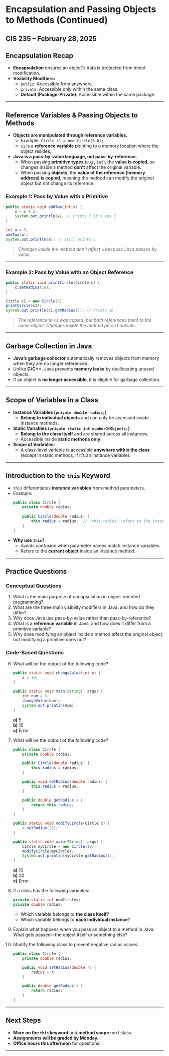 # **Encapsulation and Passing Objects to Methods (Continued)**
## **CIS 235 – February 28, 2025**

## **Encapsulation Recap**
- **Encapsulation** ensures an object's data is protected from direct modification.
- **Visibility Modifiers:**
    - `public`: Accessible from anywhere.
    - `private`: Accessible only within the same class.
    - **Default (Package-Private)**: Accessible within the same package.

---

## **Reference Variables & Passing Objects to Methods**
- **Objects are manipulated through reference variables.**
    - Example: `Circle c1 = new Circle(5.0);`
    - `c1` is a **reference variable** pointing to a memory location where the object resides.
- **Java is a pass-by-value language, not pass-by-reference.**
    - When passing **primitive types** (e.g., `int`), the **value is copied**, so changes inside a method **don’t** affect the original variable.
    - When passing **objects**, the **value of the reference (memory address) is copied**, meaning the method can modify the original object but not change its reference.

### **Example 1: Pass by Value with a Primitive**
```java
public static void addTwo(int x) {
    x = x + 2;
    System.out.println(x); // Prints 7 if x was 5
}

int a = 5;
addTwo(a);
System.out.println(a); // Still prints 5
```
> *Changes inside the method don’t affect `a` because Java passes by value.*

---

### **Example 2: Pass by Value with an Object Reference**
```java
public static void printCircle(Circle c) {
    c.setRadius(10);
}

Circle c1 = new Circle(5);
printCircle(c1);
System.out.println(c1.getRadius()); // Prints 10
```
> *The reference to `c1` was copied, but both references point to the same object. Changes inside the method persist outside.*

---

## **Garbage Collection in Java**
- **Java’s garbage collector** automatically removes objects from memory when they are no longer referenced.
- Unlike **C/C++**, Java prevents **memory leaks** by deallocating unused objects.
- If an object is **no longer accessible**, it is eligible for garbage collection.

---

## **Scope of Variables in a Class**
- **Instance Variables (`private double radius;`)**
    - **Belong to individual objects** and can only be accessed inside instance methods.
- **Static Variables (`private static int numberOfObjects;`)**
    - **Belong to the class itself** and are shared across all instances.
    - Accessible inside **static methods only**.
- **Scope of Variables:**
    - A class-level variable is accessible **anywhere within the class** (except in static methods, if it’s an instance variable).

---

## **Introduction to the `this` Keyword**
- `this` differentiates **instance variables** from method parameters.
- Example:
  ```java
  public class Circle {
      private double radius;
      
      public Circle(double radius) {
          this.radius = radius;  // ‘this.radius’ refers to the instance variable
      }
  }
  ```
- **Why use `this`?**
    - Avoids confusion when parameter names match instance variables.
    - Refers to the **current object** inside an instance method.

---

## **Practice Questions**
### **Conceptual Questions**
1. What is the main purpose of encapsulation in object-oriented programming?
2. What are the three main visibility modifiers in Java, and how do they differ?
3. Why does Java use pass-by-value rather than pass-by-reference?
4. What is a **reference variable** in Java, and how does it differ from a primitive variable?
5. Why does modifying an object inside a method affect the original object, but modifying a primitive does not?

### **Code-Based Questions**
6. What will be the output of the following code?
   ```java
   public static void changeValue(int x) {
       x = 10;
   }

   public static void main(String[] args) {
       int num = 5;
       changeValue(num);
       System.out.println(num);
   }
   ```
   **a)** 5  
   **b)** 10  
   **c)** Error

7. What will be the output of the following code?
   ```java
   public class Circle {
       private double radius;

       public Circle(double radius) {
           this.radius = radius;
       }

       public void setRadius(double radius) {
           this.radius = radius;
       }

       public double getRadius() {
           return this.radius;
       }
   }

   public static void modifyCircle(Circle c) {
       c.setRadius(20);
   }

   public static void main(String[] args) {
       Circle myCircle = new Circle(10);
       modifyCircle(myCircle);
       System.out.println(myCircle.getRadius());
   }
   ```
   **a)** 10  
   **b)** 20  
   **c)** Error

8. If a class has the following variables:
   ```java
   private static int numCircles;
   private double radius;
   ```
    - Which variable belongs to **the class itself**?
    - Which variable belongs to **each individual instance**?

9. Explain what happens when you pass an object to a method in Java. What gets passed—the object itself or something else?

10. Modify the following class to prevent negative radius values:
    ```java
    public class Circle {
        private double radius;

        public void setRadius(double r) {
            radius = r;
        }

        public double getRadius() {
            return radius;
        }
    }
    ```

---

## **Next Steps**
- **More on the `this` keyword** and **method scope** next class.
- **Assignments will be graded by Monday.**
- **Office hours this afternoon** for questions.

---
